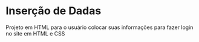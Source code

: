 # Inserção de Dadas
Projeto em HTML para o usuário colocar suas informações para fazer login no site em HTML e CSS
